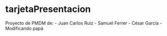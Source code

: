 # tarjetaPresentacion
Proyecto de PMDM de:
	- Juan Carlos Ruiz
	- Samuel Ferrer
	- César García
	- Modificando papá
